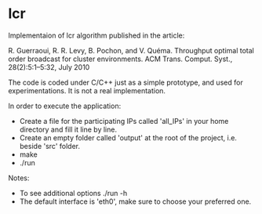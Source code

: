 # lcr

Implementaion of lcr algorithm published in the article:

R. Guerraoui, R. R. Levy, B. Pochon, and V. Quéma. Throughput optimal total order broadcast for cluster environments. ACM Trans. Comput. Syst., 28(2):5:1–5:32, July 2010

The code is coded under C/C++ just as a simple prototype, and used for experimentations. It is not a real implementation.

In order to execute the application:
 <ul>
  <li>Create a file for the participating IPs called 'all_IPs' in your home directory and fill it line by line.</li>
  <li>Create an empty folder called 'output' at the root of the project, i.e. beside 'src' folder.</li>
  <li>make</li>
  <li>./run</li>
</ul>

Notes:
 <ul>
  <li>To see additional options ./run -h</li>
  <li>The default interface is 'eth0', make sure to choose your preferred one.</li>
</ul>
